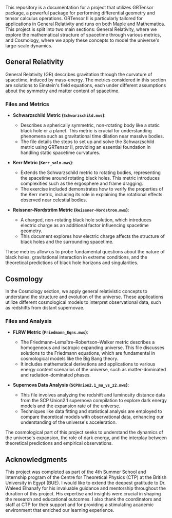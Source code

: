 This repository is a documentation for a project that utilizes GRTensor package, a powerful package for performing differential geometry and tensor calculus operations. GRTensor II is particularly tailored for applications in General Relativity and runs on both Maple and Mathematica. This project is split into two main sections: General Relativity, where we explore the mathematical structure of spacetime through various metrics, and Cosmology, where we apply these concepts to model the universe's large-scale dynamics.

## General Relativity

General Relativity (GR) describes gravitation through the curvature of spacetime, induced by mass-energy. The metrics considered in this section are solutions to Einstein's field equations, each under different assumptions about the symmetry and matter content of spacetime.

### Files and Metrics

- **Schwarzschild Metric (`Schwarzschild.mws`)**:
  - Describes a spherically symmetric, non-rotating body like a static black hole or a planet. This metric is crucial for understanding phenomena such as gravitational time dilation near massive bodies.
  - The file details the steps to set up and solve the Schwarzschild metric using GRTensor II, providing an essential foundation in handling static spacetime curvatures.

- **Kerr Metric (`Kerr_soln.mws`)**:
  - Extends the Schwarzschild metric to rotating bodies, representing the spacetime around rotating black holes. This metric introduces complexities such as the ergosphere and frame dragging.
  - The exercise included demonstrates how to verify the properties of the Kerr metric, including its role in explaining the rotational effects observed near celestial bodies.

- **Reissner-Nordström Metric (`Reissner-Nordstrom.mws`)**:
  - A charged, non-rotating black hole solution, which introduces electric charge as an additional factor influencing spacetime geometry.
  - This document explores how electric charge affects the structure of black holes and the surrounding spacetime.

These metrics allow us to probe fundamental questions about the nature of black holes, gravitational interaction in extreme conditions, and the theoretical predictions of black hole horizons and singularities.

## Cosmology

In the Cosmology section, we apply general relativistic concepts to understand the structure and evolution of the universe. These applications utilize different cosmological models to interpret observational data, such as redshifts from distant supernovae.

### Files and Analysis

- **FLRW Metric (`Friedmann_Eqns.mws`)**:
  - The Friedmann–Lemaître–Robertson–Walker metric describes a homogeneous and isotropic expanding universe. This file discusses solutions to the Friedmann equations, which are fundamental in cosmological models like the Big Bang theory.
  - It includes mathematical derivations and applications to various energy content scenarios of the universe, such as matter-dominated and radiation-dominated phases.

- **Supernova Data Analysis (`SCPUnion2.1_mu_vs_z2.mws`)**:
  - This file involves analyzing the redshift and luminosity distance data from the SCP Union2.1 supernova compilation to explore dark energy models and the expansion rate of the universe.
  - Techniques like data fitting and statistical analysis are employed to compare theoretical models with observational data, enhancing our understanding of the universe's acceleration.


The cosmological part of this project seeks to understand the dynamics of the universe's expansion, the role of dark energy, and the interplay between theoretical predictions and empirical observations.



## Acknowledgments

This project was completed as part of the 4th Summer School and Internship program of the Centre for Theoretical Physics (CTP) at the British University in Egypt (BUE). I would like to extend the deepest gratitude to Dr. Waleed Elhanafy for his invaluable guidance and mentorship throughout the duration of this project. His expertise and insights were crucial in shaping the research and educational outcomes. I also thank the coordinators and staff at CTP for their support and for providing a stimulating academic environment that enriched our learning experience.

